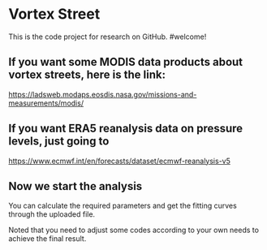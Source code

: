 # Vortex Street
This is the code project for research on GitHub.
#welcome!

## If you want some MODIS data products about vortex streets, here is the link:

https://ladsweb.modaps.eosdis.nasa.gov/missions-and-measurements/modis/ 

## If you want ERA5 reanalysis data on pressure levels, just going to 

https://www.ecmwf.int/en/forecasts/dataset/ecmwf-reanalysis-v5

## Now we start the analysis

You can calculate the required parameters and get the fitting curves through the uploaded file.

Noted that you need to adjust some codes according to your own needs to achieve the final result.
